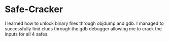 # Safe-Cracker
I learned how to unlock binary files through objdump and gdb. I managed to successfully find clues through the gdb debugger allowing me to crack the inputs for all 4 safes.
